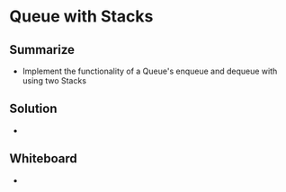# Queue with Stacks

## Summarize
- Implement the functionality of a Queue's enqueue and dequeue with using two Stacks

## Solution
- 

## Whiteboard
-
